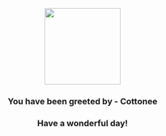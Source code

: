 <p align="center">
    <img src="https://raw.githubusercontent.com/PokeAPI/sprites/master/sprites/pokemon/546.png" width="150" height="150">
</p>
<h3 align="center">You have been greeted by - <b>Cottonee</b></h3>
<h3 align="center">Have a wonderful day!</h3>
